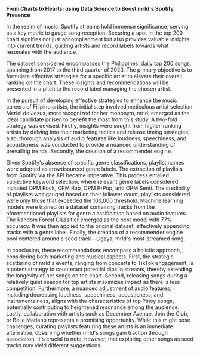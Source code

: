 **From Charts to Hearts: using Data Science to Boost mrld's Spotify Presence**

In the realm of music, Spotify streams hold immense significance, serving as a key metric to gauge song reception. Securing a spot in the top 200 chart signifies not just accomplishment but also provides valuable insights into current trends, guiding artists and record labels towards what resonates with the audience.

The dataset considered encompasses the Philippines' daily top 200 songs, spanning from 2017 to the third quarter of 2023. The primary objective is to formulate effective strategies for a specific artist to elevate their overall ranking on the chart. These insights and recommendations will be presented in a pitch to the record label managing the chosen artist.

In the pursuit of developing effective strategies to enhance the music careers of Filipino artists, the initial step involved meticulous artist selection. Meriel de Jesus, more recognized for her mononym, mrld, emerged as the ideal candidate poised to benefit the most from this study. A two-fold strategy was devised. Firstly, insights were sought from higher-ranking artists by delving into their marketing tactics and release timing strategies; also, thorough analysis of audio features like loudness, speechiness, and acousticness was conducted to provide a nuanced understanding of prevailing trends. Secondly, the creation of a recommender engine.

Given Spotify's absence of specific genre classifications, playlist names were adopted as crowdsourced genre labels. The extraction of playlists from Spotify via the API became imperative. This process entailed subjective keyword selection, where relevant genre labels considered included OPM Rock, OPM Rap, OPM P-Pop, and OPM Senti. The credibility of playlists was gauged based on their follower count; playlists considered were only those that exceeded the 100,000 threshold. Machine learning models were trained on a dataset containing tracks from the aforementioned playlists for genre classification based on audio features. The Random Forest Classifier emerged as the best model with 77% accuracy. It was then applied to the original dataset, effectively appending tracks with a genre label. Finally, the creation of a recommender engine pool centered around a seed track—Ligaya, mrld's most-streamed song.

In conclusion, these recommendations encompass a holistic approach, considering both marketing and musical aspects. First, the strategic scattering of mrld's events, ranging from concerts to TikTok engagement, is a potent strategy to counteract potential dips in streams, thereby extending the longevity of her songs on the chart. Second, releasing songs during a relatively quiet season for top artists maximizes impact as there is less competition. Furthermore, a nuanced adjustment of audio features, including decreasing loudness, speechiness, acousticness, and instrumentalness, aligns with the characteristics of top Pinoy songs, potentially contributing to heightened resonance among the audience. Lastly, collaboration with artists such as December Avenue, Join the Club, or Belle Mariano represents a promising opportunity. While this might pose challenges, curating playlists featuring these artists is an immediate alternative, observing whether mrld's songs gain traction through association. It's crucial to note, however, that exploring other songs as seed tracks may yield different suggestions.
